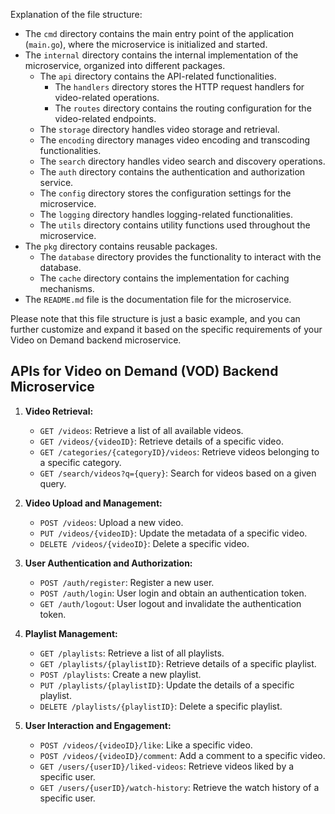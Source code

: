 Explanation of the file structure:

- The `cmd` directory contains the main entry point of the application (`main.go`), where the microservice is initialized and started.
- The `internal` directory contains the internal implementation of the microservice, organized into different packages.
  - The `api` directory contains the API-related functionalities.
    - The `handlers` directory stores the HTTP request handlers for video-related operations.
    - The `routes` directory contains the routing configuration for the video-related endpoints.
  - The `storage` directory handles video storage and retrieval.
  - The `encoding` directory manages video encoding and transcoding functionalities.
  - The `search` directory handles video search and discovery operations.
  - The `auth` directory contains the authentication and authorization service.
  - The `config` directory stores the configuration settings for the microservice.
  - The `logging` directory handles logging-related functionalities.
  - The `utils` directory contains utility functions used throughout the microservice.
- The `pkg` directory contains reusable packages.
  - The `database` directory provides the functionality to interact with the database.
  - The `cache` directory contains the implementation for caching mechanisms.
- The `README.md` file is the documentation file for the microservice.

Please note that this file structure is just a basic example, and you can further customize and expand it based on the specific requirements of your Video on Demand backend microservice.


## APIs for Video on Demand (VOD) Backend Microservice

1. **Video Retrieval:**
   - `GET /videos`: Retrieve a list of all available videos.
   - `GET /videos/{videoID}`: Retrieve details of a specific video.
   - `GET /categories/{categoryID}/videos`: Retrieve videos belonging to a specific category.
   - `GET /search/videos?q={query}`: Search for videos based on a given query.

2. **Video Upload and Management:**
   - `POST /videos`: Upload a new video.
   - `PUT /videos/{videoID}`: Update the metadata of a specific video.
   - `DELETE /videos/{videoID}`: Delete a specific video.

3. **User Authentication and Authorization:**
   - `POST /auth/register`: Register a new user.
   - `POST /auth/login`: User login and obtain an authentication token.
   - `GET /auth/logout`: User logout and invalidate the authentication token.

4. **Playlist Management:**
   - `GET /playlists`: Retrieve a list of all playlists.
   - `GET /playlists/{playlistID}`: Retrieve details of a specific playlist.
   - `POST /playlists`: Create a new playlist.
   - `PUT /playlists/{playlistID}`: Update the details of a specific playlist.
   - `DELETE /playlists/{playlistID}`: Delete a specific playlist.

5. **User Interaction and Engagement:**
   - `POST /videos/{videoID}/like`: Like a specific video.
   - `POST /videos/{videoID}/comment`: Add a comment to a specific video.
   - `GET /users/{userID}/liked-videos`: Retrieve videos liked by a specific user.
   - `GET /users/{userID}/watch-history`: Retrieve the watch history of a specific user.